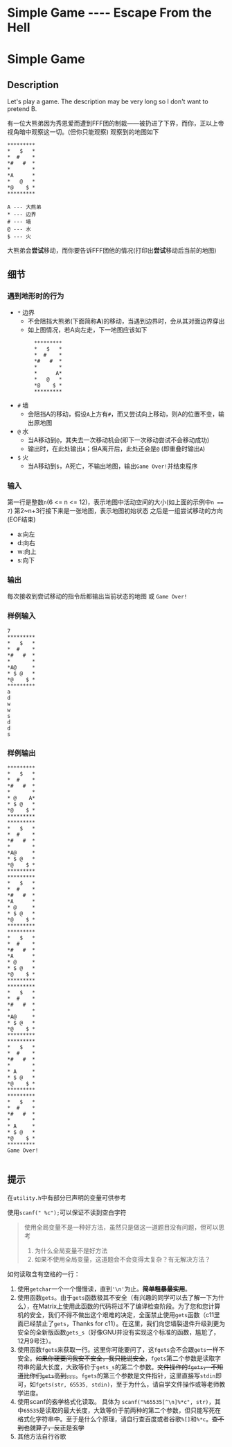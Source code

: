 # Simple Game ---- Escape From the Hell

# Simple Game

## Description

Let's play a game. The description may be very long so I don't want to pretend B.

有一位大熊弟因为秀恩爱而遭到FFF团的制裁——被扔进了下界，而你，正以上帝视角暗中观察这一切。(但你只能观察)
观察到的地图如下

```
*********
*   $   *
*  #    *
*#   #  *
*       *
*A      *
*   @   *
*@    $ *
*********

A --- 大熊弟
* --- 边界
# --- 墙
@ --- 水
$ --- 火

```

大熊弟会**尝试**移动，而你要告诉FFF团他的情况(打印出**尝试**移动后当前的地图)

## 细节

### 遇到地形时的行为
+ `*` 边界
  + 不会阻挡大熊弟(下面简称**A**)的移动，当遇到边界时，会从其对面边界穿出
  + 如上图情况，若A向左走，下一地图应该如下
    ```
      *********
      *   $   *
      *  #    *
      *#   #  *
      *       *
      *      A*
      *   @   *
      *@    $ *
      *********
    ```
+ `#` 墙
  + 会阻挡A的移动，假设`A`上方有`#`，而又尝试向上移动，则A的位置不变，输出原地图
+ `@` 水
  + 当A移动到`@`，其失去一次移动机会(即下一次移动尝试不会移动成功)
  + 输出时，在此处输出`A`；但A离开后，此处还会是`@` (即重叠时输出`A`)
+ `$` 火
  + 当A移动到`$`，A死亡，不输出地图，输出`Game Over!`并结束程序

### 输入

第一行是整数`n`(6 <= n <= 12)，表示地图中活动空间的大小(如上面的示例中`n == 7`)
第2~n+3行接下来是一张地图，表示地图初始状态
之后是一组尝试移动的方向(EOF结束)
+ a:向左
+ d:向右
+ w:向上
+ s:向下

### 输出

每次接收到尝试移动的指令后都输出当前状态的地图 或 `Game Over!`

### 样例输入
```
7
*********
*   $   *
*  #    *
*#   #  *
*       *
*A@     *
* $ @   *
*@    $ *
*********
a
d
w
w
s
d
d
s
```

### 样例输出
```
*********
*   $   *
*  #    *
*#   #  *
*       *
* @    A*
* $ @   *
*@    $ *
*********
*********
*   $   *
*  #    *
*#   #  *
*       *
*A@     *
* $ @   *
*@    $ *
*********
*********
*   $   *
*  #    *
*#   #  *
*A      *
* @     *
* $ @   *
*@    $ *
*********
*********
*   $   *
*  #    *
*#   #  *
*A      *
* @     *
* $ @   *
*@    $ *
*********
*********
*   $   *
*  #    *
*#   #  *
*       *
*A@     *
* $ @   *
*@    $ *
*********
*********
*   $   *
*  #    *
*#   #  *
*       *
* A     *
* $ @   *
*@    $ *
*********
*********
*   $   *
*  #    *
*#   #  *
*       *
* A     *
* $ @   *
*@    $ *
*********
Game Over!


```

## 提示

在`utility.h`中有部分已声明的变量可供参考

使用`scanf(" %c");`可以保证不读到空白字符

>使用全局变量不是一种好方法，虽然只是做这一道题目没有问题，但可以思考
>1. 为什么全局变量不是好方法
>2. 如果不使用全局变量，这道题会不会变得太复杂？有无解决方法？

如何读取含有空格的一行：
1. 使用``getchar``一个一个慢慢读，直到``'\n'``为止。<del style="font-weight: bolder">简单粗暴最实用</del>。
1. 使用函数``gets``。由于``gets``函数极其不安全（有兴趣的同学可以去了解一下为什么），在Matrix上使用此函数的代码将过不了编译检查阶段。为了您和您计算机的安全，我们不得不做出这个艰难的决定，全面禁止使用``gets``函数（c11里面已经禁止了``gets``，Thanks for c11）。在这里，我们向您墙裂退件升级到更为安全的全新版函数``gets_s``（好像GNU并没有实现这个标准的函数，尴尬了，12月9号注）。
2. 使用函数``fgets``来获取一行。这里你可能要问了，这``fgets``会不会跟``gets``一样不安全。<del>如果你硬要问我安不安全，我只能说安全</del>，``fgets``第二个参数是读取字符串的最大长度，大致等价于``gets_s``的第二个参数。<del>文件操作的``fgets``， 不知道比你们``gets``高到。。。</del>。``fgets``的第三个参数是文件指针，这里直接写``stdin``即可，如``fgets(str, 65535, stdin)``，至于为什么，请自学文件操作或等老师教学进度。
3. 使用scanf的<del>玄学</del>格式化读取。 具体为 ``scanf("%65535[^\n]%*c", str)``，其中``65535``是读取的最大长度，大致等价于前两种的第二个参数，但只能写死在格式化字符串中。至于是什么个原理，请自行查百度或者谷歌``%[]``和``%*c``。<del>查不到也就算了，反正是玄学</del>
4. 其他方法自行谷歌